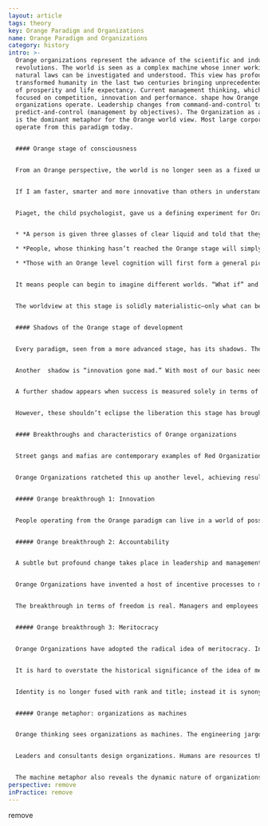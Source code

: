 ```yaml
---
layout: article
tags: theory
key: Orange Paradigm and Organizations
name: Orange Paradigm and Organizations
category: history
intro: >-
  Orange organizations represent the advance of the scientific and industrial
  revolutions. The world is seen as a complex machine whose inner workings and
  natural laws can be investigated and understood. This view has profoundly
  transformed humanity in the last two centuries bringing unprecedented levels
  of prosperity and life expectancy. Current management thinking, which is
  focused on competition, innovation and performance. shape how Orange
  organizations operate. Leadership changes from command-and-control to
  predict-and-control (management by objectives). The Organization as a machines
  is the dominant metaphor for the Orange world view. Most large corporations
  operate from this paradigm today. 


  #### Orange stage of consciousness


  From an Orange perspective, the world is no longer seen as a fixed universe governed by immutable rules; instead it is seen as a complex machine, whose inner workings and natural laws can be investigated and understood.


  If I am faster, smarter and more innovative than others in understanding and manipulating the world, then I will achieve more success, wealth, market share or whatever else I desire. .


  Piaget, the child psychologist, gave us a defining experiment for Orange cognitive thinking: 


  * *A person is given three glasses of clear liquid and told that they can be mixed in a way that will produce a yellow color.*

  * *People, whose thinking hasn’t reached the Orange stage will simply start mixing the liquids together haphazardly.*

  * *Those with an Orange level cognition will first form a general picture of the fact that you have to try glass A with glass B, then A with C, then B with C and so on. They will  try all the various combinations one at a time.*


  It means people can begin to imagine different worlds. “What if” and “as if” can be grasped for the first time. All kinds of idealistic possibilities open up. With this cognitive capacity one can question authority, group norms, and the inherited status quo. Orange cognition has opened the floodgates of scientific investigation, innovation, and entrepreneurship.


  The worldview at this stage is solidly materialistic―only what can be seen and touched is real. The Orange worldview is suspicious of any form of spirituality and transcendence because of the difficulty in believing something that cannot empirically be proven or observed. In this material world, more is generally considered better.


  #### Shadows of the Orange stage of development


  Every paradigm, seen from a more advanced stage, has its shadows. The dark side of the Orange paradigm is hard to ignore: corporate greed, political short-termism, over leverage, over-consumption, and the reckless exploitation of the planet’s resources and ecosystems.


  Another  shadow is “innovation gone mad.” With most of our basic needs taken care of, businesses increasingly try to create needs, feeding the illusion that more stuff will make us happy and whole.


  A further shadow appears when success is measured solely in terms of money and recognition. When growth and the bottom line are all that count, and when the only successful life is one that reaches the top, people often experience a sense of emptiness in their lives.


  However, these shouldn’t eclipse the liberation this stage has brought. Making it OK to question authority has allowed us to engage, for the first time, in the pursuit of truth regardless of religious dogma or political authority. We have become capable of questioning and stepping out of the condition we were born into; we are capable of breaking free from the thoughts and behaviors that gender and our social class would have imposed upon us in earlier times.


  #### Breakthroughs and characteristics of Orange organizations


  Street gangs and mafias are contemporary examples of Red Organizations. The Catholic Church, the military, and the public school system are archetypes of Amber Organizations. Modern global corporations are the embodiment of Orange Organizations. In terms of outcome, Amber Organizations surpassed anything Red Organizations could even contemplate.


  Orange Organizations ratcheted this up another level, achieving results on entirely new orders of magnitude, thanks to three additional breakthroughs: innovation, accountability, and meritocracy.


  ##### Orange breakthrough 1: Innovation


  People operating from the Orange paradigm can live in a world of possibilities; what is not yet, could be one day. They can question the status quo and formulate ways to improve it. Unsurprisingly, leaders of Orange Organizations don’t tire of saying that change and innovation are not threats, but opportunities. Orange Organizations retain a hierarchical pyramid, but create departments such as R&D , Marketing and Product Management to foster and enable innovation. Project and cross–functional teams come together to look at problems and issues in new ways.


  ##### Orange breakthrough 2: Accountability


  A subtle but profound change takes place in leadership and management style. Amber command and control becomes Orange predict and control. In order to innovate more often and faster than others, it becomes a competitive advantage to tap into the intelligence of many brains in the organization. More people in the organization are given room to maneuver and are empowered and trusted to think and make decisions.


  Orange Organizations have invented a host of incentive processes to motivate employees to reach the targets that have been set, including performance appraisals, bonus schemes, quality awards, and stock options. To put it simply, where Amber relied on sticks, Orange came up with carrots.


  The breakthrough in terms of freedom is real. Managers and employees are given room to exercise their creativity and talent and the latitude to figure out how they want to reach their objectives. In practice fear of failure often drives managers to keep control rather than delegating, thus losing the benefits of distributing responsibility.


  ##### Orange breakthrough 3: Meritocracy


  Orange Organizations have adopted the radical idea of meritocracy. In principle, anybody can move up the ladder, and nobody has to be confined to their position. The mailroom boy can become the CEO―even if that boy happens to be a girl or has a minority background. Orange has given birth to modern human resources and a range of processes and practices, including performance appraisal, incentive systems, resource planning, talent management, leadership training, and succession planning.


  It is hard to overstate the historical significance of the idea of meritocracy. People now take responsibility for managing their careers and expect to change positions every few years, either inside the organization, or outside if needed.


  Identity is no longer fused with rank and title; instead it is synonymous  with our need to be seen as competent, successful and ready for the next promotion.


  ##### Orange metaphor: organizations as machines


  Orange thinking sees organizations as machines. The engineering jargon we use to talk about organizations reveals how deeply we hold this metaphor. We talk about units and layers, inputs and outputs, efficiency and effectiveness, pulling the lever and moving the needle, accelerating and hitting the brakes, scoping problems and scaling solutions, information flows and bottlenecks, re-engineering and downsizing.


  Leaders and consultants design organizations. Humans are resources that must be carefully aligned on the chart, rather like cogs in a machine. Changes must be planned and mapped out in blueprints, then carefully implemented according to plan. If some of the machinery functions below the expected rhythm, it’s probably time for a “soft” intervention―the occasional team-building―like injecting oil to grease the wheels.


  The machine metaphor also reveals the dynamic nature of organizations in Orange (as compared to Amber, where we think of organizations as rigid, unchanging sets of rules and hierarchies). There is room for energy, creativity, and innovation. At the same time, the metaphor of the machine indicates that these organizations, however much they brim with activity, can still feel lifeless and soulless.
perspective: remove
inPractice: remove
---
```

remove